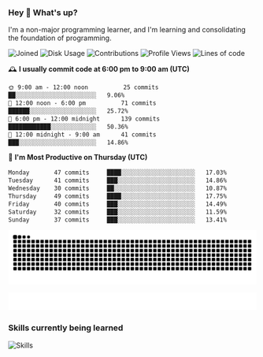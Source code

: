 ### Hey :wave: What's up?

I'm a non-major programming learner, and I'm learning and consolidating the foundation of programming.

<!--START_SECTION:waka-->
![Joined](http://img.shields.io/badge/Joined-7%20years%20ago-6D67E4?style=flat&labelColor=453C67)
![Disk Usage](http://img.shields.io/badge/Github%27s%20Storage-598.5%20MB-FD841F?style=flat&labelColor=E14D2A)
![Contributions](http://img.shields.io/badge/Contributions%20in%202023-351-7DCE13?style=flat&labelColor=2B7A0B)
![Profile Views](http://img.shields.io/badge/Profile%20Views-5-3AB4F2?style=flat&labelColor=0078AA)
![Lines of code](https://img.shields.io/badge/Lines%20of%20code-2%20Million%20Lines%20of%20code-FF8B8B?style=flat&labelColor=EB4747)

🕰️ **I usually commit code at 6:00 pm to 9:00 am (UTC)** 

```text
🌞 9:00 am - 12:00 noon          25 commits     ██░░░░░░░░░░░░░░░░░░░░░░░   9.06% 
🌆 12:00 noon - 6:00 pm          71 commits     ██████░░░░░░░░░░░░░░░░░░░   25.72% 
🌃 6:00 pm - 12:00 midnight      139 commits    ████████████░░░░░░░░░░░░░   50.36% 
🌙 12:00 midnight - 9:00 am      41 commits     ███░░░░░░░░░░░░░░░░░░░░░░   14.86%
```
📅 **I'm Most Productive on Thursday (UTC)** 

```text
Monday       47 commits     ████░░░░░░░░░░░░░░░░░░░░░   17.03% 
Tuesday      41 commits     ███░░░░░░░░░░░░░░░░░░░░░░   14.86% 
Wednesday    30 commits     ██░░░░░░░░░░░░░░░░░░░░░░░   10.87% 
Thursday     49 commits     ████░░░░░░░░░░░░░░░░░░░░░   17.75% 
Friday       40 commits     ███░░░░░░░░░░░░░░░░░░░░░░   14.49% 
Saturday     32 commits     ███░░░░░░░░░░░░░░░░░░░░░░   11.59% 
Sunday       37 commits     ███░░░░░░░░░░░░░░░░░░░░░░   13.41%
```

<!--END_SECTION:waka-->

![Snake animation](https://raw.githubusercontent.com/dirname/dirname/output/snake.svg)

![metrics](github-metrics.svg)

### Skills currently being learned

![Skills](https://skillicons.dev/icons?i=linux,rust,go,solidity,typescript,bash,git,postgres,mysql,redis,mongo,docker,kubernetes,grafana,prometheus)
